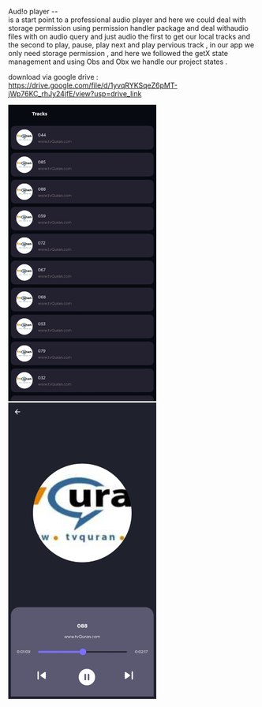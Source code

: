 Aud!o player --  
is a start point to a professional audio player and here we could deal with storage permission using permission handler package
and deal withaudio files with on audio query and just audio 
the first to get our local tracks and the second to play, pause, play next and play pervious track ,
in our app we only need storage permission , 
and here we followed the getX state management and using Obs and Obx we handle our project states . 

download via google drive : https://drive.google.com/file/d/1yvqRYKSqeZ6pMT-jWp76KC_rhJy24jfE/view?usp=drive_link

<img src="https://github.com/OsFoouad/AudioPlayer/blob/main/main.jpg" width="300" > <img src="https://github.com/OsFoouad/AudioPlayer/blob/main/player.jpg" width="300" >
